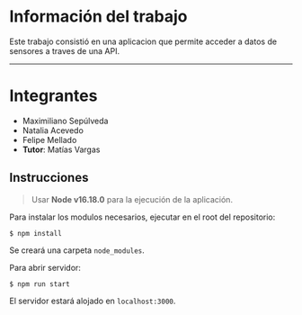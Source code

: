 # Información del trabajo

Este trabajo consistió en una aplicacion que permite acceder a datos de sensores a traves de una API.

---

# Integrantes

* Maximiliano Sepúlveda
* Natalia Acevedo
* Felipe Mellado
* **Tutor**: Matías Vargas

## Instrucciones

> Usar **Node v16.18.0** para la ejecución de la aplicación.

Para instalar los modulos necesarios, ejecutar en el root del repositorio:
```
$ npm install
```

Se creará una carpeta `node_modules`.

Para abrir servidor:
```
$ npm run start
```

El servidor estará alojado en `localhost:3000`.
